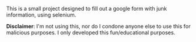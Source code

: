 This is a small project designed to fill out a google form with junk information, using selenium.

**Disclaimer**: I'm not using this, nor do I condone anyone else to use this for malicious purposes. I only developed this fun/educational purposes.